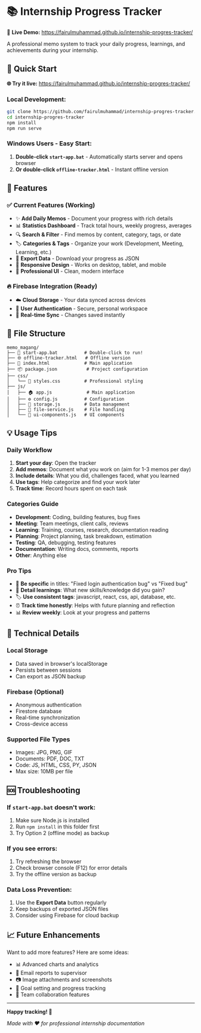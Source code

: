 # 📚 Internship Progress Tracker

🚀 **Live Demo:** https://fairulmuhammad.github.io/internship-progres-tracker/

A professional memo system to track your daily progress, learnings, and achievements during your internship.

## 🚀 Quick Start

**🌐 Try it live:** https://fairulmuhammad.github.io/internship-progres-tracker/

### Local Development:
```bash
git clone https://github.com/fairulmuhammad/internship-progres-tracker.git
cd internship-progres-tracker
npm install
npm run serve
```

### Windows Users - Easy Start:
1. **Double-click `start-app.bat`** - Automatically starts server and opens browser
2. **Or double-click `offline-tracker.html`** - Instant offline version

## 🌟 Features

### ✅ Current Features (Working)
- ✨ **Add Daily Memos** - Document your progress with rich details
- 📊 **Statistics Dashboard** - Track total hours, weekly progress, averages
- 🔍 **Search & Filter** - Find memos by content, category, tags, or date
- 🏷️ **Categories & Tags** - Organize your work (Development, Meeting, Learning, etc.)
- 💾 **Export Data** - Download your progress as JSON
- 📱 **Responsive Design** - Works on desktop, tablet, and mobile
- 🎨 **Professional UI** - Clean, modern interface

### 🔥 Firebase Integration (Ready)
- ☁️ **Cloud Storage** - Your data synced across devices
- 🔐 **User Authentication** - Secure, personal workspace
- 🔄 **Real-time Sync** - Changes saved instantly

## 📁 File Structure

```
memo_magang/
├── 🚀 start-app.bat          # Double-click to run!
├── 🌐 offline-tracker.html   # Offline version
├── 📄 index.html             # Main application
├── 📦 package.json           # Project configuration
├── css/
│   └── 🎨 styles.css         # Professional styling
├── js/
│   ├── 🏠 app.js             # Main application
│   ├── ⚙️ config.js          # Configuration
│   ├── 💾 storage.js         # Data management
│   ├── 📁 file-service.js    # File handling
│   └── 🎨 ui-components.js   # UI components
```

## 💡 Usage Tips

### Daily Workflow
1. **Start your day**: Open the tracker
2. **Add memos**: Document what you work on (aim for 1-3 memos per day)
3. **Include details**: What you did, challenges faced, what you learned
4. **Use tags**: Help categorize and find your work later
5. **Track time**: Record hours spent on each task

### Categories Guide
- **Development**: Coding, building features, bug fixes
- **Meeting**: Team meetings, client calls, reviews
- **Learning**: Training, courses, research, documentation reading
- **Planning**: Project planning, task breakdown, estimation
- **Testing**: QA, debugging, testing features
- **Documentation**: Writing docs, comments, reports
- **Other**: Anything else

### Pro Tips
- 🎯 **Be specific** in titles: "Fixed login authentication bug" vs "Fixed bug"
- 📝 **Detail learnings**: What new skills/knowledge did you gain?
- 🏷️ **Use consistent tags**: javascript, react, css, api, database, etc.
- ⏰ **Track time honestly**: Helps with future planning and reflection
- 📊 **Review weekly**: Look at your progress and patterns

## 🔧 Technical Details

### Local Storage
- Data saved in browser's localStorage
- Persists between sessions
- Can export as JSON backup

### Firebase (Optional)
- Anonymous authentication
- Firestore database
- Real-time synchronization
- Cross-device access

### Supported File Types
- Images: JPG, PNG, GIF
- Documents: PDF, DOC, TXT
- Code: JS, HTML, CSS, PY, JSON
- Max size: 10MB per file

## 🆘 Troubleshooting

### If `start-app.bat` doesn't work:
1. Make sure Node.js is installed
2. Run `npm install` in this folder first
3. Try Option 2 (offline mode) as backup

### If you see errors:
1. Try refreshing the browser
2. Check browser console (F12) for error details
3. Try the offline version as backup

### Data Loss Prevention:
1. Use the **Export Data** button regularly
2. Keep backups of exported JSON files
3. Consider using Firebase for cloud backup

## 📈 Future Enhancements

Want to add more features? Here are some ideas:
- 📊 Advanced charts and analytics
- 📧 Email reports to supervisor
- 📷 Image attachments and screenshots
- 🎯 Goal setting and progress tracking
- 👥 Team collaboration features

---

**Happy tracking! 🚀**

*Made with ❤️ for professional internship documentation*
